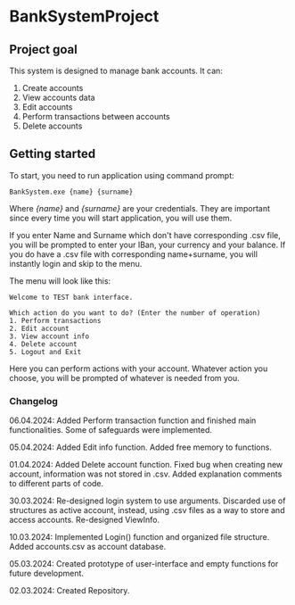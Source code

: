 # BankSystemProject

## Project goal

This system is designed to manage bank accounts.
It can:
1. Create accounts
2. View accounts data
3. Edit accounts
4. Perform transactions between accounts
5. Delete accounts


## Getting started
To start, you need to run application using command prompt: 

`BankSystem.exe {name} {surname}`

Where *{name}* and *{surname}* are your credentials. They are important since every time you will start application, you will use them.

If you enter Name and Surname which don't have corresponding .csv file, you will be prompted to enter your IBan, your currency and your balance.
If you do have a .csv file with corresponding name+surname, you will instantly login and skip to the menu.

The menu will look like this:

~~~
Welcome to TEST bank interface.

Which action do you want to do? (Enter the number of operation)
1. Perform transactions
2. Edit account
3. View account info
4. Delete account
5. Logout and Exit
~~~
Here you can perform actions with your account.
Whatever action you choose, you will be prompted of whatever is needed from you.


### Changelog

06.04.2024:
Added Perform transaction function and finished main functionalities.
Some of safeguards were implemented.

05.04.2024:
Added Edit info function.
Added free memory to functions.

01.04.2024:
Added Delete account function.
Fixed bug when creating new account, information was not stored in .csv.
Added explanation comments to different parts of code.

30.03.2024:
Re-designed login system to use arguments. Discarded use of structures as active account, instead, using .csv files as a way to store and access accounts.
Re-designed ViewInfo.

10.03.2024:
Implemented Login() function and organized file structure.
Added accounts.csv as account database.

05.03.2024:
Created prototype of user-interface and empty functions for future development.

02.03.2024:
Created Repository.
